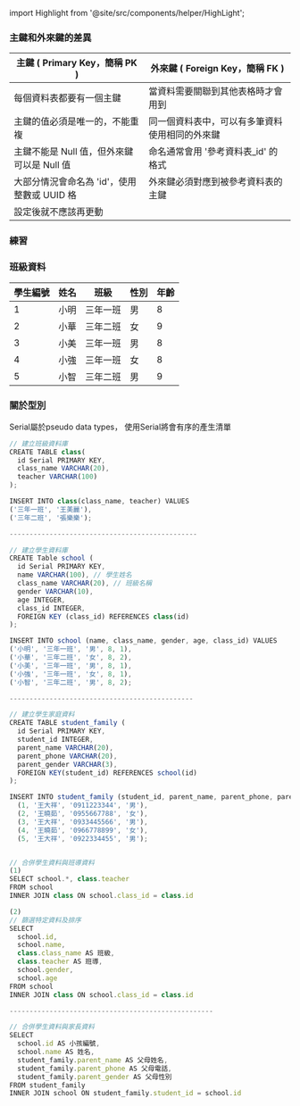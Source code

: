 
import Highlight from '@site/src/components/helper/HighLight';

### 主鍵和外來鍵的差異

| 主鍵 ( Primary Key，簡稱 PK ) | 外來鍵 ( Foreign Key，簡稱 FK ) |
|  ----  | ----  | 
| 每個資料表都要有一個主鍵 | 當資料需要關聯到其他表格時才會用到 |
| 主鍵的值必須是唯一的，不能重複 | 同一個資料表中，可以有多筆資料使用相同的外來鍵 |
| 主鍵不能是 Null 值，但外來鍵可以是 Null 值 | 命名通常會用 '參考資料表_id' 的格式 |
| 大部分情況會命名為 'id'，使用整數或 UUID 格 | 外來鍵必須對應到被參考資料表的主鍵 |
| 設定後就不應該再更動 |  |


### <Highlight color="#25c2a0">練習</Highlight>

### 班級資料
| 學生編號 | 姓名 | 班級 | 性別 | 年齡 |
|  ----  | ----  |  ----  | ---- | ---- |
| 1 | 小明 | 三年一班 | 男 | 8 |
| 2 | 小華 | 三年二班 | 女 | 9 |
| 3 | 小美 | 三年一班 | 男 | 8 |
| 4 | 小強 | 三年一班 | 女 | 8 |
| 5 | 小智 | 三年二班 | 男 | 9 |


### 關於型別
<Highlight color="#25c2a0">Serial</Highlight>屬於pseudo data types，
使用Serial將會有序的產生清單

```js
// 建立班級資料庫
CREATE TABLE class(
  id Serial PRIMARY KEY,
  class_name VARCHAR(20),
  teacher VARCHAR(100)
);

INSERT INTO class(class_name, teacher) VALUES
('三年一班', '王美麗'),
('三年二班', '張樂樂');

-----------------------------------------------

// 建立學生資料庫
CREATE Table school (
  id Serial PRIMARY KEY,
  name VARCHAR(100), // 學生姓名
  class_name VARCHAR(20), // 班級名稱
  gender VARCHAR(10),
  age INTEGER,
  class_id INTEGER,
  FOREIGN KEY (class_id) REFERENCES class(id)
);

INSERT INTO school (name, class_name, gender, age, class_id) VALUES
('小明', '三年一班', '男', 8, 1),
('小華', '三年二班', '女', 8, 2),
('小美', '三年一班', '男', 8, 1),
('小強', '三年一班', '女', 8, 1),
('小智', '三年二班', '男', 8, 2);

----------------------------------------------

// 建立學生家庭資料
CREATE TABLE student_family (
  id Serial PRIMARY KEY,
  student_id INTEGER,
  parent_name VARCHAR(20),
  parent_phone VARCHAR(20),
  parent_gender VARCHAR(3),
  FOREIGN KEY(student_id) REFERENCES school(id)
);

INSERT INTO student_family (student_id, parent_name, parent_phone, parent_gender) VALUES
  (1, '王大祥', '0911223344', '男'),
  (2, '王曉茹', '0955667788', '女'),
  (3, '王大祥', '0933445566', '男'),
  (4, '王曉茹', '0966778899', '女'),
  (5, '王大祥', '0922334455', '男');


// 合併學生資料與班導資料
(1)
SELECT school.*, class.teacher
FROM school
INNER JOIN class ON school.class_id = class.id

(2)
// 篩選特定資料及排序
SELECT
  school.id,
  school.name,
  class.class_name AS 班級,
  class.teacher AS 班導,
  school.gender,
  school.age
FROM school
INNER JOIN class ON school.class_id = class.id

---------------------------------------------------

// 合併學生資料與家長資料
SELECT
  school.id AS 小孩編號,
  school.name AS 姓名,
  student_family.parent_name AS 父母姓名,
  student_family.parent_phone AS 父母電話,
  student_family.parent_gender AS 父母性別
FROM student_family
INNER JOIN school ON student_family.student_id = school.id

```